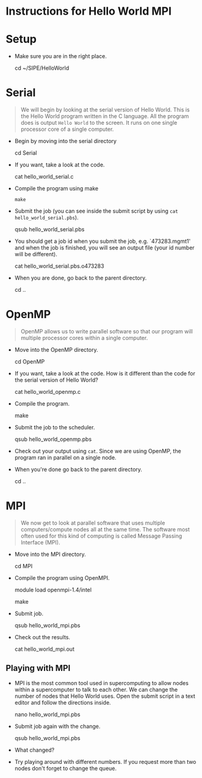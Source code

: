 Instructions for Hello World MPI
================================

Setup
=====
*    Make sure you are in the right place.

        cd ~/SIPE/HelloWorld

Serial
======
>We will begin by looking at the serial version of Hello World. This is the Hello World program written in the C language. All the program does is output `Hello World` to the screen. It runs on one single processor core of a single computer.

*    Begin by moving into the serial directory

        cd Serial

*    If you want, take a look at the code.

        cat hello_world_serial.c

*    Compile the program using make

         make

*    Submit the job (you can see inside the submit script by using `cat hello_world_serial.pbs`).

        qsub hello_world_serial.pbs

*    You should get a job id when you submit the job, e.g. `473283.mgmt1' and when the job is finished, you will see an output file (your id number will be different).

       cat hello_world_serial.pbs.o473283

*    When you are done, go back to the parent directory.

        cd ..

OpenMP
======
>OpenMP allows us to write parallel software so that our program will multiple processor cores within a single computer.

*    Move into the OpenMP directory.
        
        cd OpenMP

*    If you want, take a look at the code. How is it different than the code for the serial version of Hello World?

        cat hello_world_openmp.c

*    Compile the program.

        make

*    Submit the job to the scheduler.

        qsub hello_world_openmp.pbs

*    Check out your output using `cat`. Since we are using OpenMP, the program ran in parallel on a single node.

*    When you're done go back to the parent directory.

        cd ..

MPI
===
>We now get to look at parallel software that uses multiple computers/compute nodes all at the same time. The software most often used for this kind of computing is called Message Passing Interface (MPI).

*    Move into the MPI directory.

        cd MPI
    
*    Compile the program using OpenMPI.

        module load openmpi-1.4/intel

        make

*    Submit job.

        qsub hello_world_mpi.pbs

*    Check out the results.

        cat hello_world_mpi.out

Playing with MPI
----------------
*    MPI is the most common tool used in supercomputing to allow nodes within a supercomputer to talk to each other. We can change the number of nodes that Hello World uses. Open the submit script in a text editor and follow the directions inside.

        nano hello_world_mpi.pbs

*    Submit job again with the change.

        qsub hello_world_mpi.pbs

*    What changed?

*    Try playing around with different numbers. If you request more than two nodes don't forget to change the queue.
